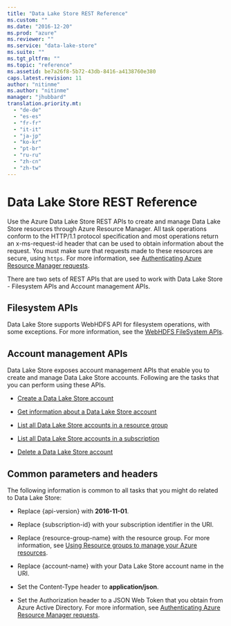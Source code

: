 ```yaml
---
title: "Data Lake Store REST Reference"
ms.custom: ""
ms.date: "2016-12-20"
ms.prod: "azure"
ms.reviewer: ""
ms.service: "data-lake-store"
ms.suite: ""
ms.tgt_pltfrm: ""
ms.topic: "reference"
ms.assetid: be7a26f8-5b72-43db-8416-a4138760e380
caps.latest.revision: 11
author: "nitinme"
ms.author: "nitinme"
manager: "jhubbard"
translation.priority.mt: 
  - "de-de"
  - "es-es"
  - "fr-fr"
  - "it-it"
  - "ja-jp"
  - "ko-kr"
  - "pt-br"
  - "ru-ru"
  - "zh-cn"
  - "zh-tw"
---
```

# Data Lake Store REST Reference
Use the Azure Data Lake Store REST  APIs to create and manage Data Lake Store resources through Azure Resource Manager. All task operations conform to the HTTP/1.1 protocol specification and most operations return an x-ms-request-id header that can be used to obtain information about the request. You must make sure that requests made to these resources are secure, using `https`. For more information, see [Authenticating Azure Resource Manager requests](https://msdn.microsoft.com/library/azure/dn790557.aspx).  
  
 There are two sets of REST APIs that are used to work with Data Lake Store - Filesystem APIs and Account management APIs.  
  
## Filesystem APIs  
 Data Lake Store supports WebHDFS API for filesystem operations, with some exceptions. For more information, see the [WebHDFS FileSystem APIs](../AzureDataLakeStoreREST/webhdfs-filesystem-apis.md).  
  
##  <a name="accountmanagement"></a> Account management APIs  
 Data Lake Store exposes account management APIs that enable  you to create and manage Data Lake Store accounts. Following are the tasks that you can perform using these APIs.  
  
-   [Create a Data Lake Store account](../AzureDataLakeStoreREST/create-a-data-lake-store-account.md)  
  
-   [Get information about a Data Lake Store account](../AzureDataLakeStoreREST/get-information-about-a-data-lake-store-account1.md)  
  
-   [List all Data Lake Store accounts in a resource group](../AzureDataLakeStoreREST/list-all-data-lake-store-accounts-in-a-resource-group.md)  
  
-   [List all Data Lake Store accounts in a subscription](../AzureDataLakeStoreREST/list-all-data-lake-store-accounts-in-a-subscription.md)  
  
-   [Delete a Data Lake Store account](../AzureDataLakeStoreREST/delete-a-data-lake-store-account2.md)  
  
##  <a name="bk_common_adls"></a> Common parameters and headers  
 The following information is common to all tasks that you might do related to Data Lake Store:  
  
-   Replace {api-version} with **2016-11-01**.  
  
-   Replace {subscription-id} with your subscription identifier in the URI.  
  
-   Replace {resource-group-name} with the resource group. For more information, see [Using Resource groups to manage your Azure resources](http://azure.microsoft.com/en-us/documentation/articles/azure-preview-portal-using-resource-groups/).  
  
-   Replace {account-name} with your Data Lake Store account name in the URI.  
  
-   Set the Content-Type header to **application/json**.  
  
-   Set the Authorization header to a JSON Web Token that you obtain from Azure Active Directory. For more information, see [Authenticating Azure Resource Manager requests](https://msdn.microsoft.com/library/azure/dn790557.aspx).
